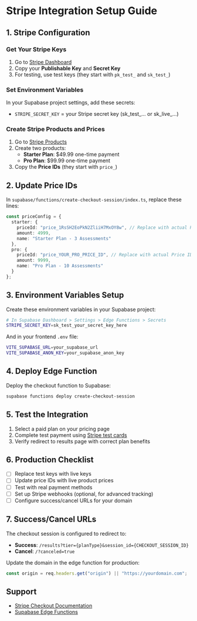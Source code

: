 # Stripe Integration Setup Guide

## 1. Stripe Configuration

### Get Your Stripe Keys
1. Go to [Stripe Dashboard](https://dashboard.stripe.com/apikeys)
2. Copy your **Publishable Key** and **Secret Key**
3. For testing, use test keys (they start with `pk_test_` and `sk_test_`)

### Set Environment Variables
In your Supabase project settings, add these secrets:
- `STRIPE_SECRET_KEY` = your Stripe secret key (sk_test_... or sk_live_...)

### Create Stripe Products and Prices
1. Go to [Stripe Products](https://dashboard.stripe.com/products)
2. Create two products:
   - **Starter Plan**: $49.99 one-time payment
   - **Pro Plan**: $99.99 one-time payment
3. Copy the **Price IDs** (they start with `price_`)

## 2. Update Price IDs

In `supabase/functions/create-checkout-session/index.ts`, replace these lines:

```typescript
const priceConfig = {
  starter: {
    priceId: "price_1RsSH2EoPkN2ZliiH7MxOY8w", // Replace with actual Price ID
    amount: 4999,
    name: "Starter Plan - 3 Assessments"
  },
  pro: {
    priceId: "price_YOUR_PRO_PRICE_ID", // Replace with actual Price ID
    amount: 9999,
    name: "Pro Plan - 10 Assessments"
  }
};
```

## 3. Environment Variables Setup

Create these environment variables in your Supabase project:

```bash
# In Supabase Dashboard > Settings > Edge Functions > Secrets
STRIPE_SECRET_KEY=sk_test_your_secret_key_here
```

And in your frontend `.env` file:
```bash
VITE_SUPABASE_URL=your_supabase_url
VITE_SUPABASE_ANON_KEY=your_supabase_anon_key
```

## 4. Deploy Edge Function

Deploy the checkout function to Supabase:
```bash
supabase functions deploy create-checkout-session
```

## 5. Test the Integration

1. Select a paid plan on your pricing page
2. Complete test payment using [Stripe test cards](https://stripe.com/docs/testing#cards)
3. Verify redirect to results page with correct plan benefits

## 6. Production Checklist

- [ ] Replace test keys with live keys
- [ ] Update price IDs with live product prices
- [ ] Test with real payment methods
- [ ] Set up Stripe webhooks (optional, for advanced tracking)
- [ ] Configure success/cancel URLs for your domain

## 7. Success/Cancel URLs

The checkout session is configured to redirect to:
- **Success**: `/results?tier={planType}&session_id={CHECKOUT_SESSION_ID}`
- **Cancel**: `/?canceled=true`

Update the domain in the edge function for production:
```typescript
const origin = req.headers.get("origin") || "https://yourdomain.com";
```

## Support

- [Stripe Checkout Documentation](https://stripe.com/docs/checkout)
- [Supabase Edge Functions](https://supabase.com/docs/guides/functions)